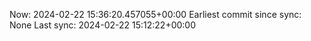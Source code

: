 Now: 2024-02-22 15:36:20.457055+00:00 Earliest commit since sync: None Last sync: 2024-02-22 15:12:22+00:00
